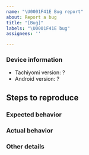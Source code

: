 ```yaml
---
name: "\U0001F41E Bug report"
about: Report a bug
title: "[Bug]"
labels: "\U0001F41E bug"
assignees: ''

---
```


### Device information
* Tachiyomi version: ?
* Android version: ?

## Steps to reproduce

### Expected behavior

### Actual behavior

### Other details
